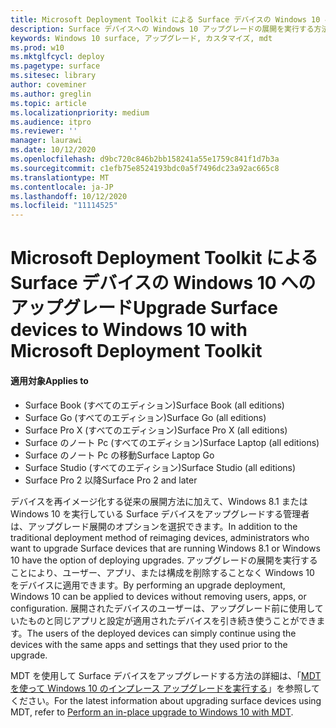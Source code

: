 ```yaml
---
title: Microsoft Deployment Toolkit による Surface デバイスの Windows 10 へのアップグレード (Surface)
description: Surface デバイスへの Windows 10 アップグレードの展開を実行する方法について説明します。
keywords: Windows 10 surface, アップグレード, カスタマイズ, mdt
ms.prod: w10
ms.mktglfcycl: deploy
ms.pagetype: surface
ms.sitesec: library
author: coveminer
ms.author: greglin
ms.topic: article
ms.localizationpriority: medium
ms.audience: itpro
ms.reviewer: ''
manager: laurawi
ms.date: 10/12/2020
ms.openlocfilehash: d9bc720c846b2bb158241a55e1759c841f1d7b3a
ms.sourcegitcommit: c1efb75e8524193bdc0a5f7496dc23a92ac665c8
ms.translationtype: MT
ms.contentlocale: ja-JP
ms.lasthandoff: 10/12/2020
ms.locfileid: "11114525"
---
```

# <span data-ttu-id="bb1bc-104">Microsoft Deployment Toolkit による Surface デバイスの Windows 10 へのアップグレード</span><span class="sxs-lookup"><span data-stu-id="bb1bc-104">Upgrade Surface devices to Windows 10 with Microsoft Deployment Toolkit</span></span>

#### <span data-ttu-id="bb1bc-105">適用対象</span><span class="sxs-lookup"><span data-stu-id="bb1bc-105">Applies to</span></span>

- <span data-ttu-id="bb1bc-106">Surface Book (すべてのエディション)</span><span class="sxs-lookup"><span data-stu-id="bb1bc-106">Surface Book (all editions)</span></span>
- <span data-ttu-id="bb1bc-107">Surface Go (すべてのエディション)</span><span class="sxs-lookup"><span data-stu-id="bb1bc-107">Surface Go (all editions)</span></span>
- <span data-ttu-id="bb1bc-108">Surface Pro X (すべてのエディション)</span><span class="sxs-lookup"><span data-stu-id="bb1bc-108">Surface Pro X (all editions)</span></span>
- <span data-ttu-id="bb1bc-109">Surface のノート Pc (すべてのエディション)</span><span class="sxs-lookup"><span data-stu-id="bb1bc-109">Surface Laptop (all editions)</span></span>
- <span data-ttu-id="bb1bc-110">Surface のノート Pc の移動</span><span class="sxs-lookup"><span data-stu-id="bb1bc-110">Surface Laptop Go</span></span>
- <span data-ttu-id="bb1bc-111">Surface Studio (すべてのエディション)</span><span class="sxs-lookup"><span data-stu-id="bb1bc-111">Surface Studio (all editions)</span></span>
- <span data-ttu-id="bb1bc-112">Surface Pro 2 以降</span><span class="sxs-lookup"><span data-stu-id="bb1bc-112">Surface Pro 2 and later</span></span>

<span data-ttu-id="bb1bc-113">デバイスを再イメージ化する従来の展開方法に加えて、Windows 8.1 または Windows 10 を実行している Surface デバイスをアップグレードする管理者は、アップグレード展開のオプションを選択できます。</span><span class="sxs-lookup"><span data-stu-id="bb1bc-113">In addition to the traditional deployment method of reimaging devices, administrators who want to upgrade Surface devices that are running Windows 8.1 or Windows 10 have the option of deploying upgrades.</span></span> <span data-ttu-id="bb1bc-114">アップグレードの展開を実行することにより、ユーザー、アプリ、または構成を削除することなく Windows 10 をデバイスに適用できます。</span><span class="sxs-lookup"><span data-stu-id="bb1bc-114">By performing an upgrade deployment, Windows 10 can be applied to devices without removing users, apps, or configuration.</span></span> <span data-ttu-id="bb1bc-115">展開されたデバイスのユーザーは、アップグレード前に使用していたものと同じアプリと設定が適用されたデバイスを引き続き使うことができます。</span><span class="sxs-lookup"><span data-stu-id="bb1bc-115">The users of the deployed devices can simply continue using the devices with the same apps and settings that they used prior to the upgrade.</span></span> 

<span data-ttu-id="bb1bc-116">MDT を使用して Surface デバイスをアップグレードする方法の詳細は、「[MDT を使って Windows 10 のインプレース アップグレードを実行する](https://docs.microsoft.com/windows/deployment/deploy-windows-mdt/upgrade-to-windows-10-with-the-microsoft-deployment-toolkit)」を参照してください。</span><span class="sxs-lookup"><span data-stu-id="bb1bc-116">For the latest information about upgrading surface devices using MDT, refer to [Perform an in-place upgrade to Windows 10 with MDT](https://docs.microsoft.com/windows/deployment/deploy-windows-mdt/upgrade-to-windows-10-with-the-microsoft-deployment-toolkit).</span></span>

